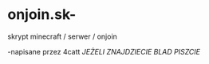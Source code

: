# onjoin.sk-
skrypt minecraft / serwer / onjoin

-napisane przez 4catt
*JEŻELI ZNAJDZIECIE BLAD PISZCIE*
